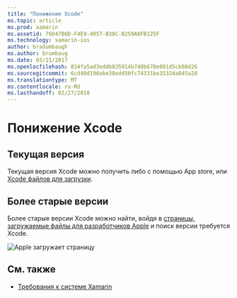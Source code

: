 ```yaml
---
title: "Понижение Xcode"
ms.topic: article
ms.prod: xamarin
ms.assetid: 76D47B6D-F4E9-4957-B30C-B259A8FB125F
ms.technology: xamarin-ios
author: bradumbaugh
ms.author: brumbaug
ms.date: 03/21/2017
ms.openlocfilehash: 834fa5ad3eddb835914b740b678e081d5cb08d26
ms.sourcegitcommit: 6cd40d190abe38edd50fc74331be15324a845a28
ms.translationtype: MT
ms.contentlocale: ru-RU
ms.lasthandoff: 02/27/2018
---
```

# <a name="how-can-i-downgrade-xcode"></a>Понижение Xcode

## <a name="current-version"></a>Текущая версия

Текущая версия Xcode можно получить либо с помощью App store, или [Xcode файлов для загрузки](https://developer.apple.com/xcode/downloads/).

## <a name="older-versions"></a>Более старые версии

Более старые версии Xcode можно найти, войдя в [страницы, загружаемые файлы для разработчиков Apple](https://developer.apple.com/downloads/) и поиск версии требуется Xcode.

![Apple загружает страницу](http://content.screencast.com/users/Kent.Green/folders/Jing/media/4c5e2228-08a4-4d5a-af3b-7b66df741c6f/2015-06-11_1012.png "Apple файлов для загрузки")

## <a name="see-also"></a>См. также
- [Требования к системе Xamarin](~/cross-platform/get-started/requirements.md)
